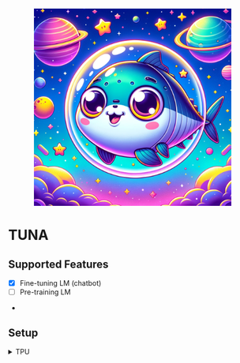 <div align="center">
  <div>&nbsp;</div>
  <img src="image/tuna.webp" width="400"/> 

</div>

# TUNA

## Supported Features

- [x] Fine-tuning LM (chatbot)
- [ ] Pre-training LM
- 

## Setup
<details>
<summary>TPU</summary>
<div markdown="1">

```
# install torch, torch_xla
pip install torch~=2.2.0 torch_xla[tpu]~=2.2.0 -f https://storage.googleapis.com/libtpu-releases/index.html

# or use docker
sudo docker run -it --name tuna \
    -d --privileged \
    --net host \
    --shm-size=16G \
    -e VM_NAME="TPUv4-B" \
    -v $HOME:/workspace \
    us-central1-docker.pkg.dev/tpu-pytorch-releases/docker/xla:r2.5.0_3.10_tpuvm \
    /bin/bash

# us-central1-docker.pkg.dev/tpu-pytorch-releases/docker/xla:r2.2.0_3.10_tpuvm
# us-central1-docker.pkg.dev/tpu-pytorch-releases/docker/xla:r2.1.0_3.10_tpuvm
# us-central1-docker.pkg.dev/tpu-pytorch-releases/docker/xla:r2.5.0_3.10_tpuvm


```

If you see a error like a below while using conda:
```
RuntimeError: Failed to import transformers.training_args because of the following error (look up to see its traceback): 
libpython3.11.so.1.0: cannot open shared object file: No such file or director```
```
export USE_TORCH=True
export LD_LIBRARY_PATH=$HOME/miniconda/lib/
# or
export LD_LIBRARY_PATH=$HOME/miniconda/envs/?/lib
export LD_LIBRARY_PATH=$HOME/miniconda/envs/qax/lib:$LD_LIBRARY_PATH
```

</div>
</details>

```
pip install -r requirements.txt
```


# Discord Bot
```
python -m tuna.serve.flax_discord Qwen/Qwen2-7B-Instruct
```

## Evaluation

### Generations
```
python -m eval.nlgbench_gen MODEL_NAME --batch_size 4 --use_vllm --dataset ifeval,alpaca-eval,mt-bench,logickor
```

### Evaluation
```bash
# Logickor
python eval.judge_logickor -o outputs/heegyu/0713-qwen2-magpie-qarv@lr2e-5-epoch-1/logickor.json

# alpacaeval
alpaca_eval --model_outputs "outputs/$model_name/alpaca-eval.json" --annotators_config chatgpt

# ifeval
python -m eval.instruction_following_eval.evaluation_main \
    --input_response_data=outputs/$model/ifeval.json

# mt-bench
```